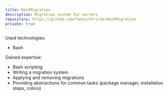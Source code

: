 ```yaml
---
title: BashMigration
description: Migration system for servers
repository: https://github.com/YannickFricke/BashMigration
private: true
---
```


Used technologies:

- Bash

Gained expertise:

- Bash scripting
- Writing a migration system
- Applying and removing migrations
- Providing abstractions for common tasks (package manager, installation steps, colors)
